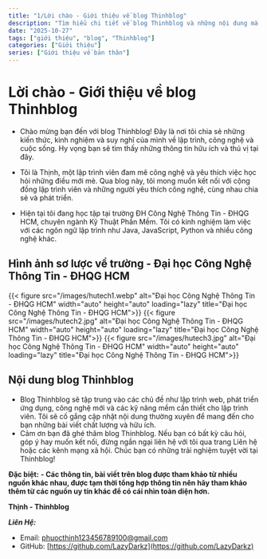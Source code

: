 ```yaml
---
title: "1/Lời chào - Giới thiệu về blog Thinhblog"
description: "Tìm hiểu chi tiết về blog Thinhblog và những nội dung mà blog cung cấp."
date: "2025-10-27"
tags: ["giới thiệu", "blog", "Thinhblog"]
categories: ["Giới thiệu"]
series: ["Giới thiệu về bản thân"]
---
```


# Lời chào - Giới thiệu về blog Thinhblog

- Chào mừng bạn đến với blog Thinhblog! Đây là nơi tôi chia sẻ những kiến thức, kinh nghiệm và suy nghĩ của mình về lập trình, công nghệ và cuộc sống. Hy vọng bạn sẽ tìm thấy những thông tin hữu ích và thú vị tại đây.

- Tôi là Thịnh, một lập trình viên đam mê công nghệ và yêu thích việc học hỏi những điều mới mẻ. Qua blog này, tôi mong muốn kết nối với cộng đồng lập trình viên và những người yêu thích công nghệ, cùng nhau chia sẻ và phát triển.

- Hiện tại tôi đang học tập tại trường ĐH Công Nghệ Thông Tin - ĐHQG HCM, chuyên ngành Kỹ Thuật Phần Mềm. Tôi có kinh nghiệm làm việc với các ngôn ngữ lập trình như Java, JavaScript, Python và nhiều công nghệ khác.

## Hình ảnh sơ lược về trường - Đại học Công Nghệ Thông Tin - ĐHQG HCM

{{< figure src="/images/hutech1.webp" alt="Đại học Công Nghệ Thông Tin - ĐHQG HCM" width="auto" height="auto" loading="lazy" title="Đại học Công Nghệ Thông Tin - ĐHQG HCM">}}
{{< figure src="/images/hutech2.jpg" alt="Đại học Công Nghệ Thông Tin - ĐHQG HCM" width="auto" height="auto" loading="lazy" title="Đại học Công Nghệ Thông Tin - ĐHQG HCM">}}
{{< figure src="/images/hutech3.jpg" alt="Đại học Công Nghệ Thông Tin - ĐHQG HCM" width="auto" height="auto" loading="lazy" title="Đại học Công Nghệ Thông Tin - ĐHQG HCM">}}

## Nội dung blog Thinhblog
- Blog Thinhblog sẽ tập trung vào các chủ đề như lập trình web, phát triển ứng dụng, công nghệ mới và các kỹ năng mềm cần thiết cho lập trình viên. Tôi sẽ cố gắng cập nhật nội dung thường xuyên để mang đến cho bạn những bài viết chất lượng và hữu ích.
- Cảm ơn bạn đã ghé thăm blog Thinhblog. Nếu bạn có bất kỳ câu hỏi, góp ý hay muốn kết nối, đừng ngần ngại liên hệ với tôi qua trang Liên hệ hoặc các kênh mạng xã hội. Chúc bạn có những trải nghiệm tuyệt vời tại Thinhblog!

**Đặc biệt:**
**- Các thông tin, bài viết trên blog được tham khảo từ nhiều nguồn khác nhau, được tạm thời tổng hợp thông tin nên hãy tham khảo thêm từ các nguồn uy tín khác để có cái nhìn toàn diện hơn.**

**Thịnh - Thinhblog**

***Liên Hệ:***
- Email: [phuocthinh123456789100@gmail.com](mailto:phuocthinh123456789100@gmail.com)
- GitHub: [https://github.com/LazyDarkz](https://github.com/LazyDarkz)